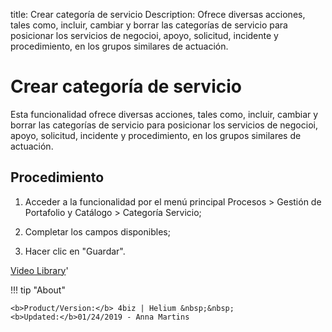 title: Crear categoría de servicio
Description: Ofrece diversas acciones, tales como, incluir, cambiar y borrar las categorías de servicio para posicionar los servicios de negocioi, apoyo, solicitud, incidente y procedimiento, en los grupos similares de actuación.
# Crear categoría de servicio


Esta funcionalidad ofrece diversas acciones, tales como, incluir, cambiar y
borrar las categorías de servicio para posicionar los servicios de negocioi,
apoyo, solicitud, incidente y procedimiento, en los grupos similares de
actuación.

Procedimiento
-----------------

1.  Acceder a la funcionalidad por el menú principal Procesos \> Gestión de
    Portafolio y Catálogo \> Categoría Servicio;

2.  Completar los campos disponibles;

3.  Hacer clic en "Guardar".


<i class='fa fa-youtube-play  fa-2x' style='color:#97ce17;vertical-align: middle;'> </i> [Video Library](https://www.youtube.com/playlist?list=PLB5qK2uzf2ROUXdrTeH-_n6tXmG4oPtoz)'

!!! tip "About"

    <b>Product/Version:</b> 4biz | Helium &nbsp;&nbsp;
    <b>Updated:</b>01/24/2019 - Anna Martins
